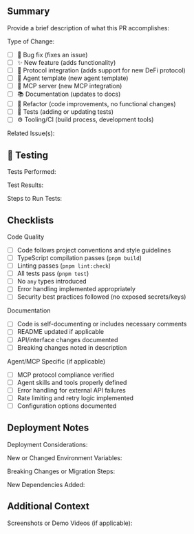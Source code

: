 ## Summary

Provide a brief description of what this PR accomplishes:

Type of Change:

- [ ] 🐛 Bug fix (fixes an issue)
- [ ] ✨ New feature (adds functionality)
- [ ] 🔌 Protocol integration (adds support for new DeFi protocol)
- [ ] 🤖 Agent template (new agent template)
- [ ] 🔧 MCP server (new MCP integration)
- [ ] 📚 Documentation (updates to docs)
- [ ] 🔄 Refactor (code improvements, no functional changes)
- [ ] 🧪 Tests (adding or updating tests)
- [ ] ⚙️ Tooling/CI (build process, development tools)

Related Issue(s):

## 🧪 Testing

Tests Performed:

Test Results:

Steps to Run Tests:

## Checklists

Code Quality

- [ ] Code follows project conventions and style guidelines
- [ ] TypeScript compilation passes (`pnpm build`)
- [ ] Linting passes (`pnpm lint:check`)
- [ ] All tests pass (`pnpm test`)
- [ ] No `any` types introduced
- [ ] Error handling implemented appropriately
- [ ] Security best practices followed (no exposed secrets/keys)

Documentation

- [ ] Code is self-documenting or includes necessary comments
- [ ] README updated if applicable
- [ ] API/interface changes documented
- [ ] Breaking changes noted in description

Agent/MCP Specific (if applicable)

- [ ] MCP protocol compliance verified
- [ ] Agent skills and tools properly defined
- [ ] Error handling for external API failures
- [ ] Rate limiting and retry logic implemented
- [ ] Configuration options documented

## Deployment Notes

Deployment Considerations:

New or Changed Environment Variables:

Breaking Changes or Migration Steps:

New Dependencies Added:

## Additional Context

Screenshots or Demo Videos (if applicable):
